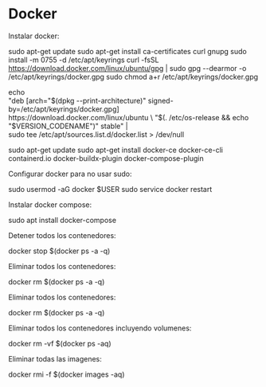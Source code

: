 # Docker

Instalar docker:

  sudo apt-get update
  sudo apt-get install ca-certificates curl gnupg
  sudo install -m 0755 -d /etc/apt/keyrings
  curl -fsSL https://download.docker.com/linux/ubuntu/gpg | sudo gpg --dearmor -o /etc/apt/keyrings/docker.gpg
  sudo chmod a+r /etc/apt/keyrings/docker.gpg

  echo \
  "deb [arch="$(dpkg --print-architecture)" signed-by=/etc/apt/keyrings/docker.gpg] https://download.docker.com/linux/ubuntu \
  "$(. /etc/os-release && echo "$VERSION_CODENAME")" stable" | \
  sudo tee /etc/apt/sources.list.d/docker.list > /dev/null
  
  sudo apt-get update
  sudo apt-get install docker-ce docker-ce-cli containerd.io docker-buildx-plugin docker-compose-plugin


Configurar docker para no usar sudo:

  sudo usermod -aG docker $USER
  sudo service docker restart



Instalar docker compose:

  sudo apt  install docker-compose

Detener todos los contenedores:

  docker stop $(docker ps -a -q)

Eliminar todos los contenedores:

  docker rm $(docker ps -a -q)

Eliminar todos los contenedores:

  docker rm $(docker ps -a -q)

Eliminar todos los contenedores incluyendo volumenes:

  docker rm -vf $(docker ps -aq)

Eliminar todas las imagenes:

  docker rmi -f $(docker images -aq)
